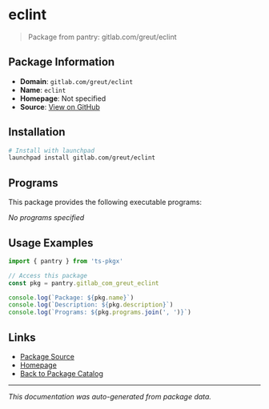 # eclint

> Package from pantry: gitlab.com/greut/eclint

## Package Information

- **Domain**: `gitlab.com/greut/eclint`
- **Name**: `eclint`
- **Homepage**: Not specified
- **Source**: [View on GitHub](https://github.com/pkgxdev/pantry/tree/main/projects/gitlab.com/greut/eclint/package.yml)

## Installation

```bash
# Install with launchpad
launchpad install gitlab.com/greut/eclint
```

## Programs

This package provides the following executable programs:

*No programs specified*

## Usage Examples

```typescript
import { pantry } from 'ts-pkgx'

// Access this package
const pkg = pantry.gitlab_com_greut_eclint

console.log(`Package: ${pkg.name}`)
console.log(`Description: ${pkg.description}`)
console.log(`Programs: ${pkg.programs.join(', ')}`)
```

## Links

- [Package Source](https://github.com/pkgxdev/pantry/tree/main/projects/gitlab.com/greut/eclint/package.yml)
- [Homepage](#)
- [Back to Package Catalog](../package-catalog.md)

---

*This documentation was auto-generated from package data.*
